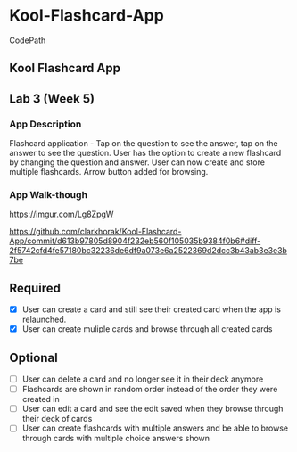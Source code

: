 # Kool-Flashcard-App
CodePath
## Kool Flashcard App

## Lab 3 (Week 5)

### App Description
Flashcard application - Tap on the question to see the answer, tap on the answer to see the question. User has the option to create a new flashcard by changing the question and answer. User can now create and store multiple flashcards. Arrow button added for browsing.

### App Walk-though
https://imgur.com/Lg8ZpgW

https://github.com/clarkhorak/Kool-Flashcard-App/commit/d613b97805d8904f232eb560f105035b9384f0b6#diff-2f5742cfd4fe57180bc32236de6df9a073e6a2522369d2dcc3b43ab3e3e3b7be

## Required
- [x] User can create a card and still see their created card when the app is relaunched.
- [x] User can create muliple cards and browse through all created cards

## Optional
- [ ] User can delete a card and no longer see it in their deck anymore
- [ ] Flashcards are shown in random order instead of the order they were created in
- [ ] User can edit a card and see the edit saved when they browse through their deck of cards
- [ ] User can create flashcards with multiple answers and be able to browse through cards with multiple choice answers shown
